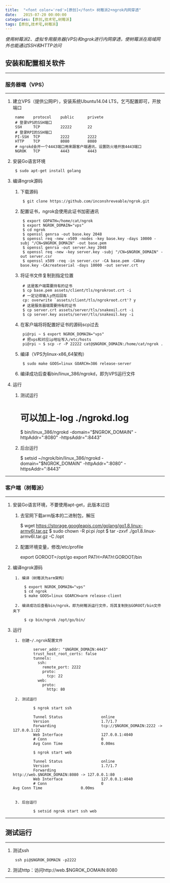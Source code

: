 ```yaml
---
title:  "<font color='red'>[原创]</font> 树莓派2+ngrok内网穿透"
date:   2015-07-20 00:00:00
categories: [原创,技术宅,树莓派]
tags: [原创,技术宅,树莓派]
---
```


*使用树莓派2、虚拟专用服务器(VPS)和ngrok进行内网穿透，使树莓派在局域网外也能通过SSH和HTTP访问*

## 安装和配置相关软件
---

### 服务器端（VPS）
---

1. 建立VPS（提供公网IP），安装系统Ubuntu14.04 LTS，乞丐配置即可，开放端口

		name 	protocol	public		privete		
		# 登录VPS的SSH端口	
		SSH		TCP 		22222		22
		# 登录RPI的SSH端口
		PI-SSH	TCP 		2222 		2222
		HTTP 	TCP 		8080		8080
		# ngrokd会开一个4443端口用来跟客户端通讯，设置防火墙开放4443端口
		NGROK 	TCP 		4443		4443	

2. 安装Go语言环境

		$ sudo apt-get install golang

3. 编译ngrok源码

	1. 下载源码

			$ git clone https://github.com/inconshreveable/ngrok.git

	2. 配置证书，ngrok会使用此证书加密通讯

			$ export GOPATH=/home/cat/ngrok
			$ export NGROK_DOMAIN="vps"
			$ cd ngrok
			$ openssl genrsa -out base.key 2048
			$ openssl req -new -x509 -nodes -key base.key -days 10000 -subj "/CN=$NGROK_DOMAIN" -out base.pem
			$ openssl genrsa -out server.key 2048
			$ openssl req -new -key server.key -subj "/CN=$NGROK_DOMAIN" -out server.csr
			$ openssl x509 -req -in server.csr -CA base.pem -CAkey base.key -CAcreateserial -days 10000 -out server.crt

	3. 将证书文件复制到指定位置

			# 这是客户端需要持有的证书
			$ cp base.pem assets/client/tls/ngrokroot.crt -i
			# 一定记得输入y然后回车
			cp: overwrite `assets/client/tls/ngrokroot.crt'? y
			# 这是服务器端需要持有的证书
			$ cp server.crt assets/server/tls/snakeoil.crt -i
			$ cp server.key assets/server/tls/snakeoil.key -i

	4. 在客户端将将配置好证书的源码scp过去

			pi@rpi ~ $ export NGROK_DOMAIN="vps"
			# 把vps和对应ip地址写入/etc/hosts
			pi@rpi ~ $ scp -r -P 22222 cat@$NGROK_DOMAIN:/home/cat/ngrok .

	4. 编译（VPS为linux-x86_64架构）

			$ sudo make GOOS=linux GOARCH=386 release-server

	5. 编译成功后查看bin/linux_386/ngrokd，即为VPS运行文件

4. 运行

	1. 测试运行

		# 可以加上-log ./ngrokd.log
		$ bin/linux_386/ngrokd -domain="$NGROK_DOMAIN" -httpAddr=":8080" -httpsAddr=":8443"

	2. 后台运行

		$ setsid ~/ngrok/bin/linux_386/ngrokd -domain="$NGROK_DOMAIN" -httpAddr=":8080" -httpsAddr=":8443"

---

### 客户端（树莓派）
---

1. 安装Go语言环境，不要使用apt-get，此版本过旧

	1. 去官网下载arm版本的二进制包，解压

		$ wget https://storage.googleapis.com/golang/go1.8.linux-armv6l.tar.gz
		$ sudo chown -R pi:pi /opt
		$ tar -zxvf ./go1.8.linux-armv6l.tar.gz -C /opt

	2. 配置环境变量，修改/etc/profile

		export GOROOT=/opt/go
		export PATH=$PATH:$GOROOT/bin

2. 编译ngrok源码
		
		1. 编译（树莓派为arm架构）

			$ export NGROK_DOMAIN="vps"
			$ cd ngrok
			$ make GOOS=linux GOARCH=arm release-client

		2. 编译成功后查看bin/ngrok，即为树莓派运行文件，将其复制到$GOROOT/bin文件夹下

			$ cp bin/ngrok /opt/go/bin/

3. 运行

		1. 创建~/.ngrok配置文件

				server_addr: "$NGROK_DOMAIN:4443" 
				trust_host_root_certs: false
				tunnels:
				  ssh:
				    remote_port: 2222
				    proto:
				      tcp: 22
				  web:
			        proto:
			          http: 80

		2. 测试运行

				$ ngrok start ssh

				Tunnel Status                 online 
				Version                       1.7/1.7
				Forwarding                    tcp://$NGROK_DOMAIN:2222 -> 127.0.0.1:22      
				Web Interface                 127.0.0.1:4040                                         
				# Conn                        0       
				Avg Conn Time                 0.00ms  

				$ ngrok start web

				Tunnel Status                 online                                            
				Version                       1.7/1.7
				Forwarding                    http://web.$NGROK_DOMAIN:8080 -> 127.0.0.1:80
				Web Interface                 127.0.0.1:4040
				# Conn                        0                                                       Avg Conn Time                 0.00ms 


		3. 后台运行

				$ setsid ngrok start ssh web

---		

## 测试运行
---

1. 测试ssh

		ssh pi@$NGROK_DOMAIN -p2222

2. 测试http：访问http://web.$NGROK_DOMAIN:8080

---

